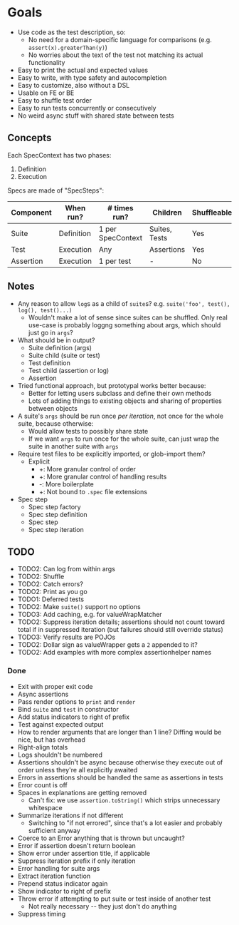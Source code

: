 # Goals

-	Use code as the test description, so:
	-	No need for a domain-specific language for comparisons (e.g. `assert(x).greaterThan(y)`)
	-	No worries about the text of the test not matching its actual functionality
-	Easy to print the actual and expected values
-	Easy to write, with type safety and autocompletion
-	Easy to customize, also without a DSL
-	Usable on FE or BE
-	Easy to shuffle test order
-	Easy to run tests concurrently or consecutively
-	No weird async stuff with shared state between tests

## Concepts

Each SpecContext has two phases:

1.	Definition
2.	Execution

Specs are made of "SpecSteps":

Component | When run? | # times run? | Children | Shuffleable?
-|-|-|-|-
Suite | Definition | 1 per SpecContext | Suites, Tests | Yes
Test | Execution | Any | Assertions | Yes
Assertion | Execution | 1 per test | - | No

## Notes

-	Any reason to allow `log`s as a child of `suite`s? e.g. `suite('foo', test(), log(), test()...)`
	-	Wouldn't make a lot of sense since suites can be shuffled. Only real use-case is probably loggng something about args, which should just go in `args`?
-	What should be in output?
	-	Suite definition (args)
	-	Suite child (suite or test)
	-	Test definition
	-	Test child (assertion or log)
	-	Assertion
-	Tried functional approach, but prototypal works better because:
	-	Better for letting users subclass and define their own methods
	-	Lots of adding things to existing objects and sharing of properties between objects
-	A suite's `args` should be run once _per iteration_, not once for the whole suite, because otherwise:
	-	Would allow tests to possibly share state
	-	If we want `args` to run once for the whole suite, can just wrap the suite in another suite with `args`
-	Require test files to be explicitly imported, or glob-import them?
	-	Explicit
		-	+: More granular control of order
		-	+: More granular control of handling results
		-	-: More boilerplate
		-	+: Not bound to `.spec` file extensions
-	Spec step
	-	Spec step factory
	-	Spec step definition
	-	Spec step
	-	Spec step iteration

## TODO

-	TODO2: Can log from within args
-	TODO2: Shuffle
-	TODO2: Catch errors?
-	TODO2: Print as you go
-	TODO1: Deferred tests
-	TODO2: Make `suite()` support no options
-	TODO3: Add caching, e.g. for valueWrapMatcher
-	TODO2: Suppress iteration details; assertions should not count toward total if in suppressed iteration (but failures should still override status)
-	TODO3: Verify results are POJOs
-	TODO2: Dollar sign as valueWrapper gets a `2` appended to it?
-	TODO2: Add examples with more complex assertionhelper names

### Done

-	Exit with proper exit code
-	Async assertions
-	Pass render options to `print` and `render`
-	Bind `suite` and `test` in constructor
-	Add status indicators to right of prefix
-	Test against expected output
-	How to render arguments that are longer than 1 line? Diffing would be nice, but has overhead
-	Right-align totals
-	Logs shouldn't be numbered
-	Assertions shouldn't be async because otherwise they execute out of order unless they're all explicitly awaited
-	Errors in assertions should be handled the same as assertions in tests
-	Error count is off
-	Spaces in explanations are getting removed
	-	Can't fix: we use `assertion.toString()` which strips unnecessary whitespace
-	Summarize iterations if not different
	-	Switching to "if not errored", since that's a lot easier and probably sufficient anyway
-	Coerce to an Error anything that is thrown but uncaught?
-	Error if assertion doesn't return boolean
-	Show error under assertion title, if applicable
-	Suppress iteration prefix if only iteration
-	Error handling for suite args
-	Extract iteration function
-	Prepend status indicator again
-	Show indicator to right of prefix
-	Throw error if attempting to put suite or test inside of another test
	-	Not really necessary -- they just don't do anything
-	Suppress timing
